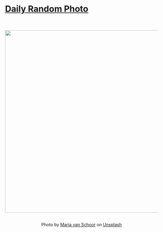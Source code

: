 # [Daily Random Photo](https://www.dailyrandomphoto.com/)

<div align="center">
  <br>
  <br>
  <a href="https://www.dailyrandomphoto.com/p/2021/2021-05-24/"><img src="https://images.unsplash.com/photo-1619117491206-fdf1558d6a52?crop=entropy&cs=tinysrgb&fit=max&fm=jpg&ixid=Mnw3NzUwOHwwfDF8cmFuZG9tfHx8fHx8fHx8MTYyMTgxNTU3Nw&ixlib=rb-1.2.1&q=80&w=1080" width="600px"></a>
  <br>
  <br>
  <p class="has-text-grey">Photo by <a href="https://unsplash.com/@mariavanschoor?utm_source=Daily%20Random%20Photo&amp;utm_medium=referral" target="_blank" rel="noopener noreferrer">Maria van Schoor</a> on <a href="https://unsplash.com/photos/MoZGghHR08U?utm_source=Daily%20Random%20Photo&amp;utm_medium=referral" target="_blank" rel="noopener noreferrer">Unsplash</a></p>
</div>
